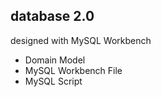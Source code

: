 ## database 2.0

designed with MySQL Workbench

- Domain Model
- MySQL Workbench File
- MySQL Script